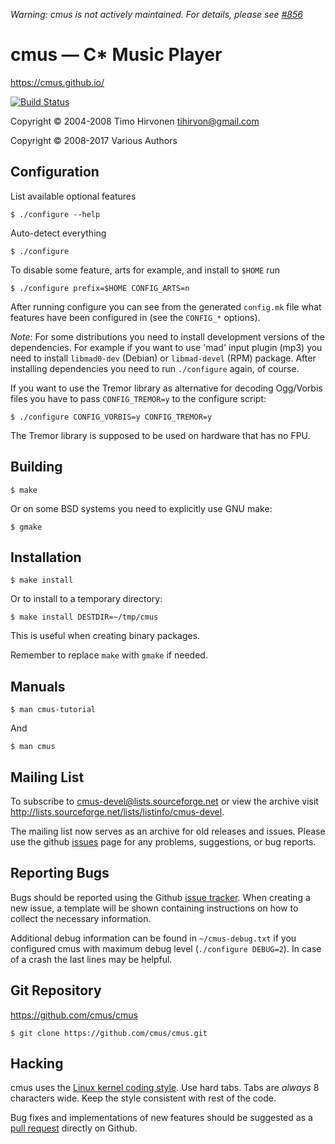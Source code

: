 *Warning: cmus is not actively maintained. For details, please see [#856](https://github.com/cmus/cmus/issues/856)*

cmus — C\* Music Player
=======================

https://cmus.github.io/

[![Build Status](https://travis-ci.org/cmus/cmus.svg?branch=master)](https://travis-ci.org/cmus/cmus)

Copyright © 2004-2008 Timo Hirvonen <tihirvon@gmail.com>

Copyright © 2008-2017 Various Authors


Configuration
-------------

List available optional features

    $ ./configure --help

Auto-detect everything

    $ ./configure

To disable some feature, arts for example, and install to `$HOME` run

    $ ./configure prefix=$HOME CONFIG_ARTS=n

After running configure you can see from the generated `config.mk` file
what features have been configured in (see the `CONFIG_*` options).

*Note*: For some distributions you need to install development versions
of the dependencies.  For example if you want to use 'mad' input plugin
(mp3) you need to install `libmad0-dev` (Debian) or `libmad-devel` (RPM)
package. After installing dependencies you need to run `./configure`
again, of course.

If you want to use the Tremor library as alternative for decoding
Ogg/Vorbis files you have to pass `CONFIG_TREMOR=y` to the configure
script:

    $ ./configure CONFIG_VORBIS=y CONFIG_TREMOR=y

The Tremor library is supposed to be used on hardware that has no FPU.


Building
--------

    $ make

Or on some BSD systems you need to explicitly use GNU make:

    $ gmake


Installation
------------

    $ make install

Or to install to a temporary directory:

    $ make install DESTDIR=~/tmp/cmus

This is useful when creating binary packages.

Remember to replace `make` with `gmake` if needed.


Manuals
-------

    $ man cmus-tutorial

And

    $ man cmus


Mailing List
------------

To subscribe to cmus-devel@lists.sourceforge.net or view the archive visit
http://lists.sourceforge.net/lists/listinfo/cmus-devel.

The mailing list now serves as an archive for old releases and issues.
Please use the github [issues](https://github.com/cmus/cmus/issues)
page for any problems, suggestions, or bug reports.


Reporting Bugs
--------------

Bugs should be reported using the Github [issue tracker](https://github.com/cmus/cmus/issues).
When creating a new issue, a template will be shown containing instructions on how to collect
the necessary information.

Additional debug information can be found in `~/cmus-debug.txt` if you configured cmus with
maximum debug level (`./configure DEBUG=2`). In case of a crash the last lines may be helpful.


Git Repository
--------------

https://github.com/cmus/cmus

    $ git clone https://github.com/cmus/cmus.git


Hacking
-------

cmus uses the [Linux kernel coding style](https://www.kernel.org/doc/html/latest/process/coding-style.html).
Use hard tabs.  Tabs are _always_ 8 characters wide.  Keep the style consistent with rest of the
code.

Bug fixes and implementations of new features should be suggested as a
[pull request](https://github.com/cmus/cmus/pulls) directly on Github.

